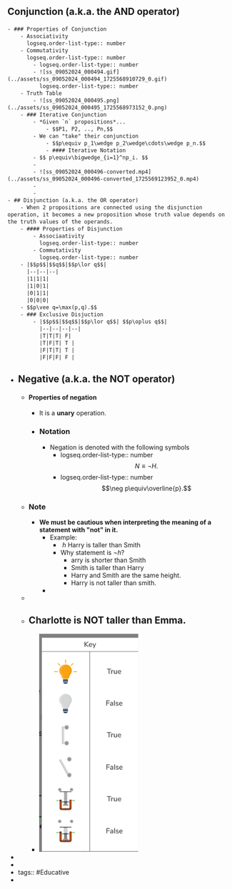 ## Conjunction (a.k.a. the AND operator)
	- ### Properties of Conjunction
		- Associativity 
		  logseq.order-list-type:: number
		- Commutativity
		  logseq.order-list-type:: number
			- logseq.order-list-type:: number
			- ![ss_09052024_000494.gif](../assets/ss_09052024_000494_1725568910729_0.gif)
			  logseq.order-list-type:: number
		- Truth Table
			- ![ss_09052024_000495.png](../assets/ss_09052024_000495_1725568973152_0.png)
		- ### Iterative Conjunction
			- *Given `n` propositions*...
				- $$P1, P2, .., Pn,$$
			- We can "take" their conjunction
				- $$p\equiv p_1\wedge p_2\wedge\cdots\wedge p_n.$$
				- #### Iterative Notation
			- $$ p\equiv\bigwedge_{i=1}^np_i. $$
			-
			- ![ss_09052024_000496-converted.mp4](../assets/ss_09052024_000496-converted_1725569123952_0.mp4)
			-
			-
	- ## Disjunction (a.k.a. the OR operator)
		- When 2 propositions are connected using the disjunction operation, it becomes a new proposition whose truth value depends on the truth values of the operands.
		- #### Properties of Disjunction
			- Associaativity 
			  logseq.order-list-type:: number
			- Commutativity
			  logseq.order-list-type:: number
		- |$$p$$|$$q$$|$$p\lor q$$|
		  |--|--|--|
		  |1|1|1|
		  |1|0|1|
		  |0|1|1|
		  |0|0|0|
		- $$p\vee q=\max(p,q).$$
		- ### Exclusive Disjuction
			- |$$p$$|$$q$$|$$p\lor q$$| $$p\oplus q$$|
			  |--|--|--|--|
			  |T|T|T| F|
			  |T|F|T| T |
			  |F|T|T| T |
			  |F|F|F| F |
- ## Negative (a.k.a. the NOT operator)
	- #### Properties of negation
		- It is a **unary** operation.
		- ### Notation
			- Negation is denoted with the following symbols
				- logseq.order-list-type:: number
				  $$N\equiv\neg H.$$
				- logseq.order-list-type:: number
				  $$\neg p\equiv\overline{p}.$$
	- ### Note
		- **We must be cautious when interpreting the meaning of a statement with "not" in it.**
			- Example:
				- $\ h$ Harry is taller than Smith
				- Why statement is $\neg h$?
					- arry is shorter than Smith
					- Smith is taller than Harry
					- Harry and Smith are the same height.
					- Harry is not taller than smith.
			-
	-
	- Charlotte is NOT taller than Emma.
		-
		- ![ss_03202025_000833.png](../assets/ss_03202025_000833_1742494894201_0.png)
-
-
- tags:: #Educative
-
